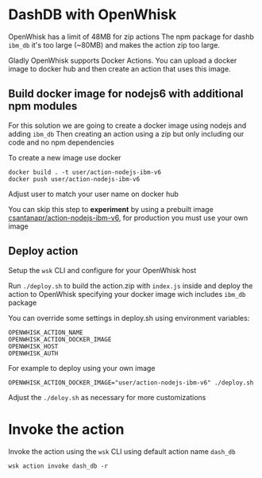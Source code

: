 # DashDB with OpenWhisk

OpenWhisk has a limit of 48MB for zip actions
The npm package for dashb `ibm_db` it's too large (~80MB) and makes the action zip too large.

Gladly OpenWhisk supports Docker Actions.
You can upload a docker image to docker hub and then create an action that uses this image.

## Build docker image for nodejs6 with additional npm modules
For this solution we are going to create a docker image using nodejs and adding `ibm_db`
Then creating an action using a zip but only including our code and no npm dependencies

To create a new image use docker
```
docker build . -t user/action-nodejs-ibm-v6
docker push user/action-nodejs-ibm-v6
```
Adjust user to match your user name on docker hub

You can skip this step to **experiment** by using a prebuilt image [csantanapr/action-nodejs-ibm-v6](https://hub.docker.com/r/csantanapr/action-nodejs-ibm-v6/tags), for production you must use your own image

## Deploy action
Setup the `wsk` CLI and configure for your OpenWhisk host



Run `./deploy.sh` to build the action.zip with `index.js` inside and deploy the action to OpenWhisk specifying your docker image wich includes `ibm_db` package

You can override some settings in deploy.sh using environment variables:
```
OPENWHISK_ACTION_NAME
OPENWHISK_ACTION_DOCKER_IMAGE
OPENWHISK_HOST
OPENWHISK_AUTH
```
For example to deploy using your own image
```
OPENWHISK_ACTION_DOCKER_IMAGE="user/action-nodejs-ibm-v6" ./deploy.sh
```

Adjust the `./deloy.sh` as necessary for more customizations

# Invoke the action
Invoke the action using the `wsk` CLI using default action name `dash_db`
```
wsk action invoke dash_db -r
```